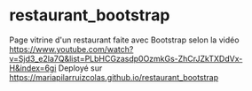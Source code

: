 # restaurant_bootstrap
Page vitrine d'un restaurant faite avec Bootstrap selon la vidéo https://www.youtube.com/watch?v=Sjd3_e2la7Q&list=PLbHCGzasdp0OzmkGs-ZhCrJZkTXDdVx-H&index=6gi
Deployé sur https://mariapilarruizcolas.github.io/restaurant_bootstrap